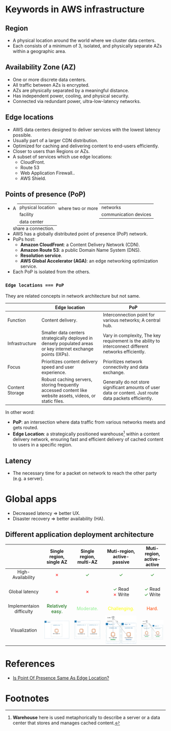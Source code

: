 # Keywords in AWS infrastructure

## Region

- A physical location around the world where we cluster data centers.
- Each consists of a minimum of 3, isolated, and physically separate AZs within a geographic area.

## Availability Zone (AZ)

- One or more discrete data centers.
- All traffic between AZs is encrypted.
- AZs are physically separated by a meaningful distance.
- Has independent power, cooling, and physical security.
- Connected via redundant power, ultra-low-latency networks.

## Edge locations

- AWS data centers designed to deliver services with the lowest latency possible.
- Usually part of a larger CDN distribution.
- Optimized for caching and delivering content to end-users efficiently.
- Closer to users than Regions or AZs.
- A subset of services which use edge locations:
  - CloudFront.
  - Route 53
  - Web Application Firewall..
  - AWS Shield.

## Points of presence (PoP)

- A <table style="display:inline;"><tr><td>physical location</td></tr><tr><td>facility</td></tr><tr><td>data center</td></tr></table> where two or more <table style="display:inline;"><tr><td>networks</td></tr> <tr><td>communication devices</td></tr></table> share a connection.
- AWS has a globally distributed point of presence (PoP) network.
- PoPs host:
  - **Amazon CloudFront**: a Content Delivery Network (CDN).
  - **Amazon Route 53**: a public Domain Name System (DNS).
  - **Resolution service**.
  - **AWS Global Accelerator (AGA)**: an edge networking optimization service.
- Each PoP is isolated from the others.

### `Edge locations === PoP`

They are related concepts in network architecture but not same.

<table>
  <thead>
    <tr>
      <th></th>
      <th>Edge location</th>
      <th>PoP</th>
    </tr>
  </thead>
  <tbody>
    <tr>
      <td>Function</td>
      <td>Content delivery.</td>
      <td>Interconnection point for various networks; A central hub.</td>
    </tr>
    <tr>
      <td>Infrastructure</td>
      <td>Smaller data centers strategically deployed in densely populated areas or key internet exchange points (IXPs).</td>
      <td>Vary in complexity, The key requirement is the ability to interconnect different networks efficiently.</td>
    </tr>
    <tr>
      <td>Focus</td>
      <td>Prioritizes content delivery speed and user experience.</td>
      <td>Prioritizes network connectivity and data exchange.</td>
    </tr>
    <tr>
      <td>Content Storage</td>
      <td>Robust caching servers, storing frequently accessed content like website assets, videos, or static files.</td>
      <td>Generally do not store significant amounts of user data or content. Just route data packets efficiently.</td>
    </tr>
  </tbody>
</table>

In other word:

- **PoP**: an intersection where data traffic from various networks meets and gets routed.
- **Edge Location**: a strategically positioned warehouse[^1] within a content delivery network, ensuring fast and efficient delivery of cached content to users in a specific region.

## Latency

- The necessary time for a packet on network to reach the other party (e.g. a server).

# Global apps

- Decreased latency => better UX.
- Disaster recovery => better availability (HA).

## Different application deployment architecture

<table>
  <thead>
    <tr>
      <th style="text-align: center"></th>
      <th style="text-align: center">Single region, single AZ</th>
      <th style="text-align: center">Single region, multi-AZ</th>
      <th style="text-align: center">Muti-region, active-passive</th>
      <th style="text-align: center">Muti-region, active-active</th>
    </tr>
  </thead>
  <tbody style="text-align: center">
    <tr>
      <td>High-Availability</td>
      <td><span style="color: red">&cross;</span></td>
      <td><span style="color: green">&check;</span></td>
      <td><span style="color: green">&check;</span></td>
      <td><span style="color: green">&check;</span></td>
    </tr>
    <tr>
      <td>Global latency</td>
      <td><span style="color: red">&cross;</span></td>
      <td><span style="color: red">&cross;</span></td>
      <td>
        <p>
          <span style="color: green">&check;</span> Read
          <br />
          <span style="color: red">&cross;</span> Write
        </p>
      </td>
      <td>
        <p>
          <span style="color: green">&check;</span> Read
          <br />
          <span style="color: green">&check;</span> Write
        </p>
      </td>
    </tr>
    <tr>
      <td>Implementaion difficulty</td>
      <td><span style="color: darkgreen">Relatively easy.</span></td>
      <td><span style="color: lightgreen">Moderate.</span></td>
      <td><span style="color: yellow">Challenging.</span></td>
      <td><span style="color: orangered">Hard.</span></td>
    </tr>
    <tr>
      <td>Visualization</td>
      <td><img src="./single-region-single-az.png" /></td>
      <td><img src="./single-region-multi-az.png" /></td>
      <td><img src="./multi-region-active-passive.png" /></td>
      <td><img src="./multi-region-active-active.png" /></td>
    </tr>
  </tbody>
</table>

# References

- [Is Point Of Presence Same As Edge Location?](https://www.ioriver.io/questions/is-point-of-presence-same-as-edge-location)

# Footnotes

[^1]: **Warehouse** here is used metaphorically to describe a server or a data center that stores and manages cached content.
